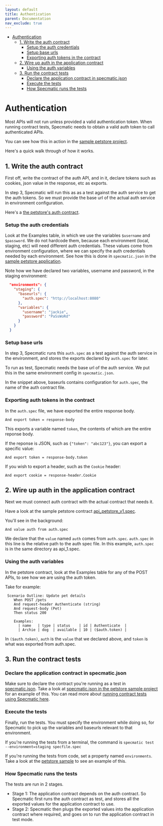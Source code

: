 ```yaml
---
layout: default
title: Authentication
parent: Documentation
nav_exclude: true
---
```

- [Authentication](#authentication)
  - [1. Write the auth contract](#1-write-the-auth-contract)
    - [Setup the auth credentials](#setup-the-auth-credentials)
    - [Setup base urls](#setup-base-urls)
    - [Exporting auth tokens in the contract](#exporting-auth-tokens-in-the-contract)
  - [2. Wire up auth in the application contract](#2-wire-up-auth-in-the-application-contract)
    - [Using the auth variables](#using-the-auth-variables)
  - [3. Run the contract tests](#3-run-the-contract-tests)
    - [Declare the application contract in specmatic.json](#declare-the-application-contract-in-specmaticjson)
    - [Execute the tests](#execute-the-tests)
    - [How Specmatic runs the tests](#how-specmatic-runs-the-tests)

Authentication
==============

Most APIs will not run unless provided a valid authentication token. When running contract tests, Specmatic needs to obtain a valid auth token to call authenticated APIs.

You can see how this in action in the [sample petstore project](https://github.com/znsio/petstore).

Here's a quick walk through of how it works.

## 1. Write the auth contract

First off, write the contract of the auth API, and in it, declare tokens such as cookies, json value in the response, etc as exports.

In step 3, Specmatic will run this as as a test against the auth service to get the auth tokens. So we must provide the base url of the actual auth service in environment configuration.

Here's a [the petstore's auth contract](https://github.com/znsio/petstore-contracts/blob/master/in/specmatic/examples/petstore/auth.spec).

### Setup the auth credentials

Look at the Examples table, in which we use the variables `$username` and `$password`. We do not hardcode them, because each environment (local, staging, etc) will need different auth credentials. These values come from environment configuration, where we can specify the auth credentials needed by each environment. See how this is done in `specmatic.json` in the [sample petstore application](https://github.com/znsio/petstore/blob/master/specmatic.json).

Note how we have declared two variables, username and password, in the staging environment:

```json
  "environments": {
    "staging": {
      "baseurls": {
        "auth.spec": "http://localhost:8080"
      },
      "variables": {
        "username": "jackie",
        "password": "PaSsWoRd"
      }
    }
  }
```

### Setup base urls

In step 3, Specmatic runs this `auth.spec` as a test against the auth service in the environment, and stores the exports declared by `auth.spec` for later.

To run as test, Specmatic needs the base url of the auth service. We put this in the same environment config in `specmatic.json`.

In the snippet above, baseurls contains configuration for `auth.spec`, the name of the auth contract file.

### Exporting auth tokens in the contract

In the `auth.spec` file, we have exported the entire response body.

```gherkin
And export token = response-body
```

This exports a variable named `token`, the contents of which are the entire reponse body.

If the reponse is JSON, such as `{"token": "abc123"}`, you can export a specific value:

```gherkin
And export token = response-body.token
```

If you wish to export a header, such as the `Cookie` header:

```gherkin
And export cookie = response-header.Cookie
```

## 2. Wire up auth in the application contract

Next we must connect auth contract with the actual contract that needs it.

Have a look at the sample petstore contract [api_petstore_v1.spec](https://github.com/znsio/petstore-contracts/blob/master/in/specmatic/examples/petstore/api_petstore_v1.spec).

You'll see in the background:

```gherkin
And value auth from auth.spec
```

We declare that the `value` named `auth` comes from `auth.spec`. `auth.spec` in this line is the relative path to the auth spec file. In this example, `auth.spec` is in the same directory as api_1.spec.

### Using the auth variables

In the petstore contract, look at the Examples table for any of the POST APIs, to see how we are using the auth token.

Take for example:

```gherkin
 Scenario Outline: Update pet details
    When POST /pets
    And request-header Authenticate (string)
    And request-body (Pet)
    Then status 200

    Examples:
      | name   | type | status    | id | Authenticate  |
      | Archie | dog  | available | 10 | ($auth.token) |
```

In `($auth.token)`, `auth` is the `value` that we declared above, and `token` is what was exported from auth.spec.

## 3. Run the contract tests

### Declare the application contract in specmatic.json
Make sure to declare the contract you're running as a test in [specmatic.json](documentation/../specmatic_json.md). Take a look at [specmatic.json in the petstore sample project](https://github.com/znsio/petstore/blob/master/specmatic.json) for an example of this. You can read more about [running contract tests using Specmatic here](documentation/../contract_tests.html).

### Execute the tests
Finally, run the tests. You must specify the environment while doing so, for Specmatic to pick up the variables and baseurls relevant to that environment.

If you're running the tests from a terminal, the command is `specmatic test --environment=staging specfile.spec`

If you're running the tests from code, set a property named `environments`. Take a look at the [petstore sample](https://github.com/znsio/petstore/blob/master/src/test/java/com/petstore/test/PetStoreContractTest.java) to see an example of this.

### How Specmatic runs the tests
The tests are run in 2 stages.
* Stage 1: The application contract depends on the auth contract. So Specmatic first runs the auth contract as test, and stores all the exported values for the application contract to use.
* Stage 2: Specmatic then plugs the exported values into the application contract where required, and goes on to run the application contract in test mode.
